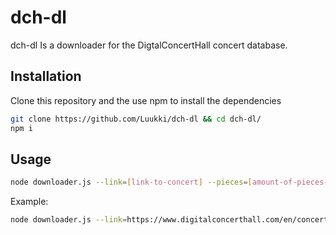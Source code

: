 # dch-dl

dch-dl Is a downloader for the DigtalConcertHall concert database.

## Installation

Clone this repository and the use npm to install the dependencies

```bash
git clone https://github.com/Luukki/dch-dl && cd dch-dl/
npm i
```

## Usage

```bash
node downloader.js --link=[link-to-concert] --pieces=[amount-of-pieces-in-the-concert]
```

Example:
```bash
node downloader.js --link=https://www.digitalconcerthall.com/en/concert/52518 --pieces=14
```
